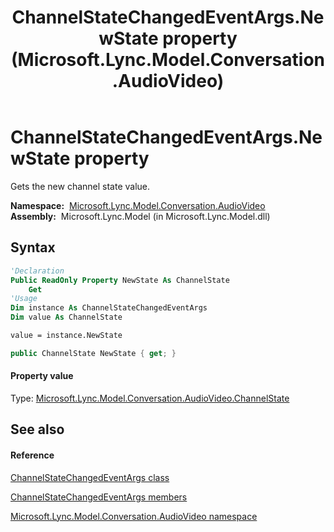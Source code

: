 ﻿---
title: ChannelStateChangedEventArgs.NewState property  (Microsoft.Lync.Model.Conversation.AudioVideo)
TOCTitle: 'NewState property '
ms:assetid: P:Microsoft.Lync.Model.Conversation.AudioVideo.ChannelStateChangedEventArgs.NewState_DI_3_UC_OCS14MrefLyncWPF
ms:mtpsurl: https://msdn.microsoft.com/en-us/library/microsoft.lync.model.conversation.audiovideo.channelstatechangedeventargs.newstate_di_3_uc_ocs14mreflyncwpf(v=office.15)
ms:contentKeyID: 48593809
ms.date: 07/28/2014
mtps_version: v=office.15
f1_keywords:
- Microsoft.Lync.Model.Conversation.AudioVideo.ChannelStateChangedEventArgs.NewState
dev_langs:
- CSharp
- JScript
- VB
- other
---

# ChannelStateChangedEventArgs.NewState property

Gets the new channel state value.

**Namespace:**  [Microsoft.Lync.Model.Conversation.AudioVideo](microsoft-lync-model-conversation-audiovideo-namespace_2.md)  
**Assembly:**  Microsoft.Lync.Model (in Microsoft.Lync.Model.dll)

## Syntax

``` vb
'Declaration
Public ReadOnly Property NewState As ChannelState
    Get
'Usage
Dim instance As ChannelStateChangedEventArgs
Dim value As ChannelState

value = instance.NewState
```

``` csharp
public ChannelState NewState { get; }
```

#### Property value

Type: [Microsoft.Lync.Model.Conversation.AudioVideo.ChannelState](channelstate-enumeration-microsoft-lync-model-conversation-audiovideo_2.md)  

## See also

#### Reference

[ChannelStateChangedEventArgs class](channelstatechangedeventargs-class-microsoft-lync-model-conversation-audiovideo_2.md)

[ChannelStateChangedEventArgs members](channelstatechangedeventargs-members-microsoft-lync-model-conversation-audiovideo_2.md)

[Microsoft.Lync.Model.Conversation.AudioVideo namespace](microsoft-lync-model-conversation-audiovideo-namespace_2.md)

